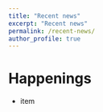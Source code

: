 ```yaml
---
title: "Recent news"
excerpt: "Recent news"
permalink: /recent-news/
author_profile: true
---
```


# Happenings

- item
